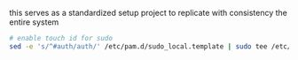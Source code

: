 this serves as a standardized setup project to replicate with consistency the entire system



```bash
# enable touch id for sudo
sed -e 's/^#auth/auth/' /etc/pam.d/sudo_local.template | sudo tee /etc/pam.d/sudo_local
```
